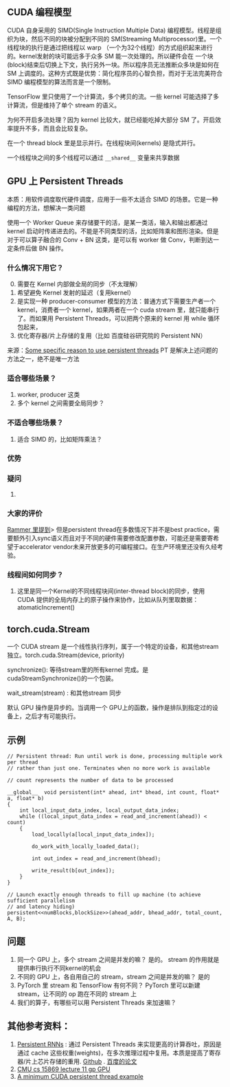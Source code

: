 ## CUDA 编程模型
CUDA 自身采用的 SIMD(Single Instruction Multiple Data) 编程模型。线程是组织为块，然后不同的块被分配到不同的 SM(Streaming Multiprocessor)里。一个线程块的执行是通过把线程以 warp （一个为32个线程）的方式组织起来进行的。kernel发射的块可能远多于众多 SM 能一次处理的。所以硬件会在
一个块(block)结束后切换上下文，执行另外一块。所以程序员无法推断众多块是如何在 SM 上调度的。这种方式既是优势：简化程序员的心智负担，而对于无法完美符合 SIMD 编程模型的算法而言是一个限制。

TensorFlow 里只使用了一个计算流，多个拷贝的流。一些 kernel 可能选择了多计算流，但是维持了单个 stream 的语义。

为何不开启多流处理？因为 kernel 比较大，就已经能吃掉大部分 SM 了。开启效率提升不多，而且会比较复杂。

在一个 thread block 里是显示并行。在线程块间(kernels) 是隐式并行。

一个线程块之间的多个线程可以通过 `__shared__` 变量来共享数据

## GPU 上 Persistent Threads

本质：用软件调度取代硬件调度，应用于一些不太适合 SIMD 的场景。它是一种编程的方法，想解决一类问题


使用一个 Worker Queue 来存储要干的活，是某一类活，输入和输出都通过 kernel 启动时传递进去的。不能是不同类型的活，比如矩阵乘和图形渲染。但是对于可以算子融合的 Conv + BN 这类，是可以有 worker 做 Conv，判断到达一定条件后做 BN 操作。

### 什么情况下用它？
0. 需要在 Kernel 内部做全局的同步（不太理解）
1. 希望避免 Kernel 发射的延迟（复用kernel）
2. 是实现一种 producer-consumer 模型的方法：普通方式下需要生产者一个 kernel，消费者一个 kernel，如果两者在一个 cuda stream 里，就只能串行了。而如果用 Persistent Threads，可以把两个原来的 kernel 用 while 循环包起来，
3. 优化寄存器/片上存储的复用（比如 百度硅谷研究院的 Persistent NN）

来源：[Some specific reason to use persistent threads](https://forums.developer.nvidia.com/t/performance-of-persistent-thread-approach-on-new-gpu-architectures/43254/5)
PT 是解决上述问题的方法之一，绝不是唯一方法

### 适合哪些场景？
1. worker, producer 这类
2. 多个 kernel 之间需要全局同步？

### 不适合哪些场景？
1. 适合 SIMD 的，比如矩阵乘法？

### 优势

### 疑问
1. 

### 大家的评价
[Rammer 里提到](https://zhuanlan.zhihu.com/p/275837455)> 但是persistent thread在多数情况下并不是best practice，需要额外引入sync语义而且对于不同的硬件需要修改配置参数，可能还是需要寄希望于accelerator vendor未来开放更多的可编程接口。在生产环境里还没有久经考验。
### 线程间如何同步？
1. 这里是同一个Kernel的不同线程块间(inter-thread block)的同步，使用 CUDA 提供的全局内存上的原子操作来协作，比如从队列里取数据：atomaticIncrement()

## torch.cuda.Stream

一个 CUDA stream 是一个线性执行序列，属于一个特定的设备，和其他stream独立。torch.cuda.Stream(device, priority)

synchronize(): 等待stream里的所有kernel 完成。是 cudaStreamSynchronize()的一个包装。

wait_stream(stream) : 和其他stream 同步

默认 GPU 操作是异步的。当调用一个 GPU上的函数，操作是排队到指定过的设备上，之后才有可能执行。

## 示例
```
// Persistent thread: Run until work is done, processing multiple work per thread
// rather than just one. Terminates when no more work is available

// count represents the number of data to be processed

__global__  void persistent(int* ahead, int* bhead, int count, float* a, float* b)
{
    int local_input_data_index, local_output_data_index;
    while ((local_input_data_index = read_and_increment(ahead)) <   count)
    {
        load_locally(a[local_input_data_index]);

        do_work_with_locally_loaded_data();

        int out_index = read_and_increment(bhead);

        write_result(b[out_index]);
    }
}

// Launch exactly enough threads to fill up machine (to achieve sufficient parallelism 
// and latency hiding)
persistent<<numBlocks,blockSize>>(ahead_addr, bhead_addr, total_count, A, B);
```
## 问题
1. 同一个 GPU 上，多个 stream 之间是并发的嘛？ 是的。 stream 的作用就是提供串行执行不同kernel的机会
2. 不同的 GPU 上，各自用自己的 stream，stream 之间是并发的嘛？ 是的
3. PyTorch 里 stream 和 TensorFlow 有何不同？ PyTorch 里可以新建 stream，让不同的 op 跑在不同的 stream 上
4. 我们的算子，有哪些可以用 Persistent Threads 来加速嘛？

## 其他参考资料：
1. [Persistent RNNs](https://hgpu.org/?p=16050) : 通过 Persistent Threads 来实现更高的计算吞吐，原因是通过 cache 这些权重(weights)，在多次推理过程中复用。本质是提高了寄存器/片上芯片存储的重用. [Github](https://github.com/baidu-research/persistent-rnn/blob/master/include/persistent_rnn.h) . [百度的论文](http://proceedings.mlr.press/v48/diamos16.pdf)
2. [CMU cs 15869 lecture 11 gp GPU](http://www.cs.cmu.edu/afs/cs/academic/class/15869-f11/www/lectures/11_gpgpu.pdf)
3. [A minimum CUDA persistent thread example](https://gist.github.com/guozhou/b972bb42bbc5cba1f062)

